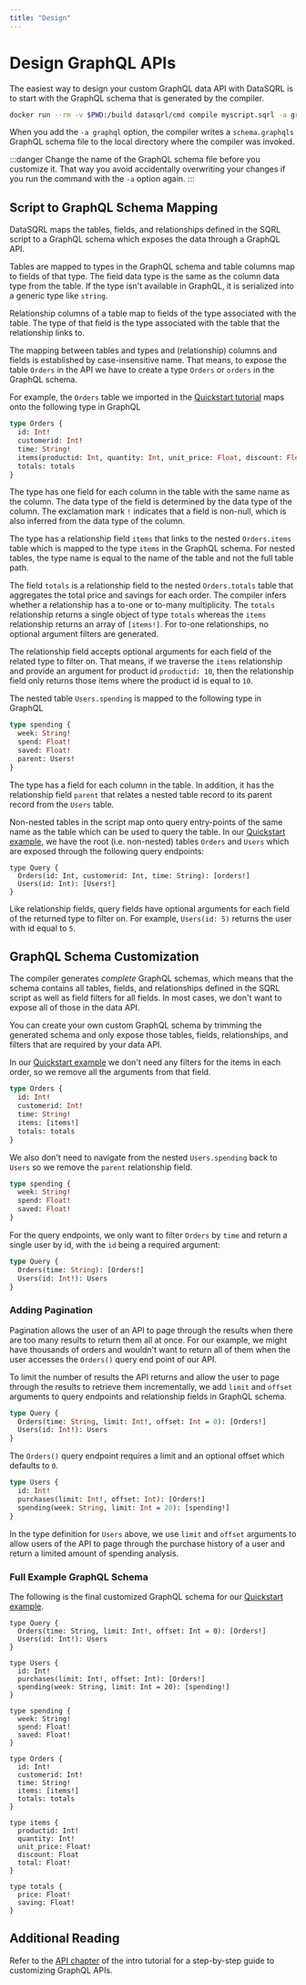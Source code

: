 ```yaml
---
title: "Design"
---
```


# Design GraphQL APIs

The easiest way to design your custom GraphQL data API with DataSQRL is to start with the GraphQL schema that is generated by the compiler.

```bash
docker run --rm -v $PWD:/build datasqrl/cmd compile myscript.sqrl -a graphql
```

When you add the `-a graphql` option, the compiler writes a `schema.graphqls` GraphQL schema file to the local directory where the compiler was invoked.

:::danger
Change the name of the GraphQL schema file before you customize it. That way you avoid accidentally overwriting your changes if you run the command with the `-a` option again.
:::

## Script to GraphQL Schema Mapping

DataSQRL maps the tables, fields, and relationships defined in the SQRL script to a GraphQL schema which exposes the data through a GraphQL API.

Tables are mapped to types in the GraphQL schema and table columns map to fields of that type. The field data type is the same as the column data type from the table. If the type isn't available in GraphQL, it is serialized into a generic type like `string`.

Relationship columns of a table map to fields of the type associated with the table. The type of that field is the type associated with the table that the relationship links to.

The mapping between tables and types and (relationship) columns and fields is established by case-insensitive name. That means, to expose the table `Orders` in the API we have to create a type `Orders` or `orders` in the GraphQL schema.

For example, the `Orders` table we imported in the [Quickstart tutorial](../../../../getting-started/quickstart) maps onto the following type in GraphQL
```graphql
type Orders {
  id: Int!
  customerid: Int!
  time: String!
  items(productid: Int, quantity: Int, unit_price: Float, discount: Float, total: Float): [items!]
  totals: totals
}
```
The type has one field for each column in the table with the same name as the column. The data type of the field is determined by the data type of the column. The exclamation mark `!` indicates that a field is non-null, which is also inferred from the data type of the column.

The type has a relationship field `items` that links to the nested `Orders.items` table which is mapped to the type `items` in the GraphQL schema. For nested tables, the type name is equal to the name of the table and not the full table path.

The field `totals` is a relationship field to the nested `Orders.totals` table that aggregates the total price and savings for each order. The compiler infers whether a relationship has a to-one or to-many multiplicity. The `totals` relationship returns a single object of type `totals` whereas the `items` relationship returns an array of `[items!]`. For to-one relationships, no optional argument filters are generated. 

The relationship field accepts optional arguments for each field of the related type to filter on. That means, if we traverse the `items` relationship and provide an argument for product id `productid: 10`, then the relationship field only returns those items where the product id is equal to `10`.

The nested table `Users.spending` is mapped to the following type in GraphQL
```graphql
type spending {
  week: String!
  spend: Float!
  saved: Float!
  parent: Users!
}
```
The type has a field for each column in the table. In addition, it has the relationship field `parent` that relates a nested table record to its parent record from the `Users` table.

Non-nested tables in the script  map onto query entry-points of the same name as the table which can be used to query the table. In our [Quickstart example](../../../../getting-started/quickstart), we have the root (i.e. non-nested) tables `Orders` and `Users` which are exposed through the following query endpoints:
```graphl
type Query {
  Orders(id: Int, customerid: Int, time: String): [orders!]
  Users(id: Int): [Users!]
}
```

Like relationship fields, query fields have optional arguments for each field of the returned type to filter on. For example, `Users(id: 5)` returns the user with id equal to `5`.

## GraphQL Schema Customization

The compiler generates *complete* GraphQL schemas, which means that the schema contains all tables, fields, and relationships defined in the SQRL script as well as field filters for all fields. In most cases, we don't want to expose all of those in the data API.

You can create your own custom GraphQL schema by trimming the generated schema and only expose those tables, fields, relationships, and filters that are required by your data API.

In our [Quickstart example](../../../../getting-started/quickstart) we don't need any filters for the items in each order, so we remove all the arguments from that field.
```graphql
type Orders {
  id: Int!
  customerid: Int!
  time: String!
  items: [items!]
  totals: totals
}
```
We also don't need to navigate from the nested `Users.spending` back to `Users` so we remove the `parent` relationship field.
```graphql
type spending {
  week: String!
  spend: Float!
  saved: Float!
}
```
For the query endpoints, we only want to filter `Orders` by `time` and return a single user by id, with the `id` being a required argument:
```graphql
type Query {
  Orders(time: String): [Orders!]
  Users(id: Int!): Users
}
```

### Adding Pagination

Pagination allows the user of an API to page through the results when there are too many results to return them all at once.
For our example, we might have thousands of orders and wouldn't want to return all of them when the user accesses the `Orders()` query end point of our API.

To limit the number of results the API returns and allow the user to page through the results to retrieve them incrementally, we add `limit` and `offset` arguments to query endpoints and relationship fields in GraphQL schema.
```graphql
type Query {
  Orders(time: String, limit: Int!, offset: Int = 0): [Orders!]
  Users(id: Int!): Users
}
```
The `Orders()` query endpoint requires a limit and an optional offset which defaults to `0`.

```graphql
type Users {
  id: Int!
  purchases(limit: Int!, offset: Int): [Orders!]
  spending(week: String, limit: Int = 20): [spending!]
}
```
In the type definition for `Users` above, we use `limit` and `offset` arguments to allow users of the API to page through the purchase history of a user and return a limited amount of spending analysis.


### Full Example GraphQL Schema

The following is the final customized GraphQL schema for our [Quickstart example](../../../../getting-started/quickstart).

```graphqls
type Query {
  Orders(time: String, limit: Int!, offset: Int = 0): [Orders!]
  Users(id: Int!): Users
}

type Users {
  id: Int!
  purchases(limit: Int!, offset: Int): [Orders!]
  spending(week: String, limit: Int = 20): [spending!]
}

type spending {
  week: String!
  spend: Float!
  saved: Float!
}

type Orders {
  id: Int!
  customerid: Int!
  time: String!
  items: [items!]
  totals: totals
}

type items {
  productid: Int!
  quantity: Int!
  unit_price: Float!
  discount: Float
  total: Float!
}

type totals {
  price: Float!
  saving: Float!
}
```

## Additional Reading

Refer to the [API chapter](../../../../getting-started/intro/api) of the intro tutorial for a step-by-step guide to customizing GraphQL APIs.